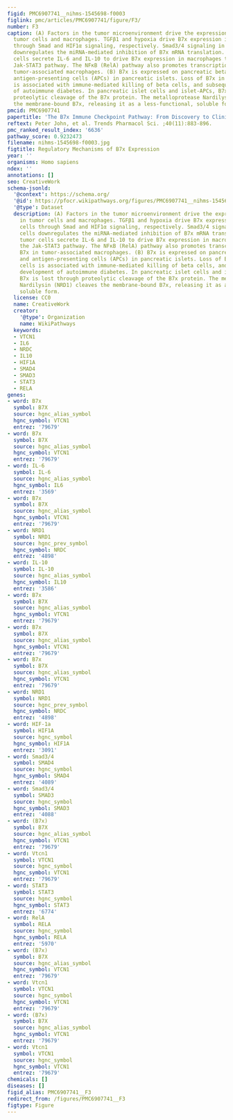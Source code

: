 ```yaml
---
figid: PMC6907741__nihms-1545698-f0003
figlink: pmc/articles/PMC6907741/figure/F3/
number: F3
caption: (A) Factors in the tumor microenvironment drive the expression of B7x in
  tumor cells and macrophages. TGFβ1 and hypoxia drive B7x expression in tumor cells
  through Smad and HIF1α signaling, respectively. Smad3/4 signaling in tumor cells
  downregulates the miRNA-mediated inhibition of B7x mRNA translation. Further, tumor
  cells secrete IL-6 and IL-10 to drive B7x expression in macrophages through the
  Jak-STAT3 pathway. The NFκB (RelA) pathway also promotes transcription of B7x in
  tumor-associated macrophages. (B) B7x is expressed on pancreatic beta cells and
  antigen-presenting cells (APCs) in pancreatic islets. Loss of B7x in these cells
  is associated with immune-mediated killing of beta cells, and subsequent development
  of autoimmune diabetes. In pancreatic islet cells and islet-APCs, B7x is lost through
  proteolytic cleavage of the B7x protein. The metalloprotease Nardilysin (NRD1) cleaves
  the membrane-bound B7x, releasing it as a less-functional, soluble form.
pmcid: PMC6907741
papertitle: 'The B7x Immune Checkpoint Pathway: From Discovery to Clinical Trial.'
reftext: Peter John, et al. Trends Pharmacol Sci. ;40(11):883-896.
pmc_ranked_result_index: '6636'
pathway_score: 0.9232473
filename: nihms-1545698-f0003.jpg
figtitle: Regulatory Mechanisms of B7x Expression
year: ''
organisms: Homo sapiens
ndex: ''
annotations: []
seo: CreativeWork
schema-jsonld:
  '@context': https://schema.org/
  '@id': https://pfocr.wikipathways.org/figures/PMC6907741__nihms-1545698-f0003.html
  '@type': Dataset
  description: (A) Factors in the tumor microenvironment drive the expression of B7x
    in tumor cells and macrophages. TGFβ1 and hypoxia drive B7x expression in tumor
    cells through Smad and HIF1α signaling, respectively. Smad3/4 signaling in tumor
    cells downregulates the miRNA-mediated inhibition of B7x mRNA translation. Further,
    tumor cells secrete IL-6 and IL-10 to drive B7x expression in macrophages through
    the Jak-STAT3 pathway. The NFκB (RelA) pathway also promotes transcription of
    B7x in tumor-associated macrophages. (B) B7x is expressed on pancreatic beta cells
    and antigen-presenting cells (APCs) in pancreatic islets. Loss of B7x in these
    cells is associated with immune-mediated killing of beta cells, and subsequent
    development of autoimmune diabetes. In pancreatic islet cells and islet-APCs,
    B7x is lost through proteolytic cleavage of the B7x protein. The metalloprotease
    Nardilysin (NRD1) cleaves the membrane-bound B7x, releasing it as a less-functional,
    soluble form.
  license: CC0
  name: CreativeWork
  creator:
    '@type': Organization
    name: WikiPathways
  keywords:
  - VTCN1
  - IL6
  - NRDC
  - IL10
  - HIF1A
  - SMAD4
  - SMAD3
  - STAT3
  - RELA
genes:
- word: B7x
  symbol: B7X
  source: hgnc_alias_symbol
  hgnc_symbol: VTCN1
  entrez: '79679'
- word: B7x
  symbol: B7X
  source: hgnc_alias_symbol
  hgnc_symbol: VTCN1
  entrez: '79679'
- word: IL-6
  symbol: IL-6
  source: hgnc_alias_symbol
  hgnc_symbol: IL6
  entrez: '3569'
- word: B7x
  symbol: B7X
  source: hgnc_alias_symbol
  hgnc_symbol: VTCN1
  entrez: '79679'
- word: NRD1
  symbol: NRD1
  source: hgnc_prev_symbol
  hgnc_symbol: NRDC
  entrez: '4898'
- word: IL-10
  symbol: IL-10
  source: hgnc_alias_symbol
  hgnc_symbol: IL10
  entrez: '3586'
- word: B7x
  symbol: B7X
  source: hgnc_alias_symbol
  hgnc_symbol: VTCN1
  entrez: '79679'
- word: B7x
  symbol: B7X
  source: hgnc_alias_symbol
  hgnc_symbol: VTCN1
  entrez: '79679'
- word: B7x
  symbol: B7X
  source: hgnc_alias_symbol
  hgnc_symbol: VTCN1
  entrez: '79679'
- word: NRD1
  symbol: NRD1
  source: hgnc_prev_symbol
  hgnc_symbol: NRDC
  entrez: '4898'
- word: HIF-1a
  symbol: HIF1A
  source: hgnc_symbol
  hgnc_symbol: HIF1A
  entrez: '3091'
- word: Smad3/4
  symbol: SMAD4
  source: hgnc_symbol
  hgnc_symbol: SMAD4
  entrez: '4089'
- word: Smad3/4
  symbol: SMAD3
  source: hgnc_symbol
  hgnc_symbol: SMAD3
  entrez: '4088'
- word: (B7x)
  symbol: B7X
  source: hgnc_alias_symbol
  hgnc_symbol: VTCN1
  entrez: '79679'
- word: Vtcn1
  symbol: VTCN1
  source: hgnc_symbol
  hgnc_symbol: VTCN1
  entrez: '79679'
- word: STAT3
  symbol: STAT3
  source: hgnc_symbol
  hgnc_symbol: STAT3
  entrez: '6774'
- word: RelA
  symbol: RELA
  source: hgnc_symbol
  hgnc_symbol: RELA
  entrez: '5970'
- word: (B7x)
  symbol: B7X
  source: hgnc_alias_symbol
  hgnc_symbol: VTCN1
  entrez: '79679'
- word: Vtcn1
  symbol: VTCN1
  source: hgnc_symbol
  hgnc_symbol: VTCN1
  entrez: '79679'
- word: (B7x)
  symbol: B7X
  source: hgnc_alias_symbol
  hgnc_symbol: VTCN1
  entrez: '79679'
- word: Vtcn1
  symbol: VTCN1
  source: hgnc_symbol
  hgnc_symbol: VTCN1
  entrez: '79679'
chemicals: []
diseases: []
figid_alias: PMC6907741__F3
redirect_from: /figures/PMC6907741__F3
figtype: Figure
---
```

